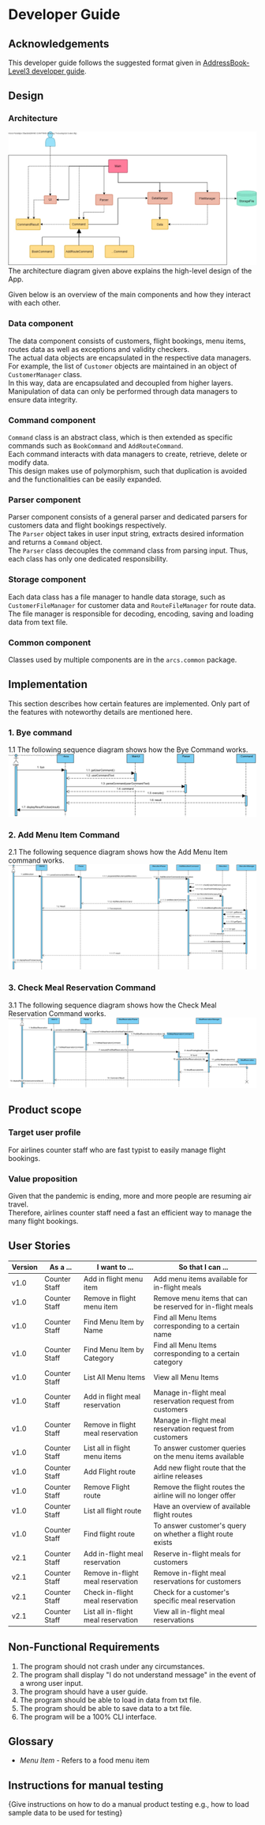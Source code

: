 # Developer Guide

## Acknowledgements

This developer guide follows the suggested format given in [AddressBook-Level3 developer guide](https://se-education.org/addressbook-level3/DeveloperGuide.html).

## Design
### Architecture
![Architecture diagram](Architecture_diagram.jpg)
The architecture diagram given above explains the high-level design of the App.

Given below is an overview of the main components and how they interact with each other.

### Data component
The data component consists of customers, flight bookings, menu items, routes data as well as exceptions and validity checkers.<br>
The actual data objects are encapsulated in the respective data managers. For example, the list of `Customer` objects are maintained in an object of `CustomerManager` class.<br>
In this way, data are encapsulated and decoupled from higher layers.
Manipulation of data can only be performed through data managers to ensure data integrity.

### Command component
`Command` class is an abstract class, which is then extended as specific commands such as `BookCommand` and `AddRouteCommand`.<br>
Each command interacts with data managers to create, retrieve, delete or modify data.<br>
This design makes use of polymorphism, such that duplication is avoided and the functionalities can be easily expanded.

### Parser component
Parser component consists of a general parser and dedicated parsers for customers data and flight bookings respectively. <br>
The `Parser` object takes in user input string, extracts desired information and returns a `Command` object.<br>
The `Parser` class decouples the command class from parsing input. Thus, each class has only one dedicated responsibility.

### Storage component
Each data class has a file manager to handle data storage, such as `CustomerFileManager` for customer data and `RouteFileManager` for route data.<br>
The file manager is responsible for decoding, encoding, saving and loading data from text file.

### Common component
Classes used by multiple components are in the `arcs.common` package.

## Implementation
This section describes how certain features are implemented. Only part of the features with noteworthy details are mentioned here.

### 1. Bye command
1.1 The following sequence diagram shows how the Bye Command works.
![](ByeCommand.png)

### 2. Add Menu Item Command
2.1 The following sequence diagram shows how the Add Menu Item command works.
![](Add%20Menu%20Item.png)

### 3. Check Meal Reservation Command
3.1 The following sequence diagram shows how the Check Meal Reservation Command works.
![](Check%20Meal%20Reservation.png)

## Product scope
### Target user profile

For airlines counter staff who are fast typist to easily manage flight bookings.

### Value proposition

Given that the pandemic is ending, more and more people are resuming air travel. <br>
Therefore, airlines counter staff need a fast an efficient way to manage the many flight bookings.

## User Stories

| Version | As a ... | I want to ... | So that I can ... |
|--------|----------|---------------|------------------|
|v1.0|Counter Staff|Add in flight menu item|Add menu items available for in-flight meals|
|v1.0|Counter Staff|Remove in flight menu item|Remove menu items that can be reserved for in-flight meals|
|v1.0|Counter Staff|Find Menu Item by Name|Find all Menu Items corresponding to a certain name|
|v1.0|Counter Staff|Find Menu Item by Category|Find all Menu Items corresponding to a certain category|
|v1.0|Counter Staff|List All Menu Items|View all Menu Items|
|v1.0|Counter Staff|Add in flight meal reservation|Manage in-flight meal reservation request from customers|
|v1.0|Counter Staff|Remove in flight meal reservation|Manage in-flight meal reservation request from customers|
|v1.0|Counter Staff|List all in flight menu items|To answer customer queries on the menu items available|
|v1.0|Counter Staff|Add Flight route|Add new flight route that the airline releases|
|v1.0|Counter Staff|Remove Flight route|Remove the flight routes the airline will no longer offer|
|v1.0|Counter Staff|List all flight route|Have an overview of available flight routes|
|v1.0|Counter Staff|Find flight route|To answer customer's query on whether a flight route exists|
|v2.1|Counter Staff|Add in-flight meal reservation|Reserve in-flight meals for customers|
|v2.1|Counter Staff|Remove in-flight meal reservation|Remove in-flight meal reservations for customers|
|v2.1|Counter Staff|Check in-flight meal reservation|Check for a customer's specific meal reservation|
|v2.1|Counter Staff|List all in-flight meal reservation|View all in-flight meal reservations|
## Non-Functional Requirements

1. The program should not crash under any circumstances.
2. The program shall display "I do not understand message" in the event of a wrong user input.
3. The program should have a user guide.
4. The program should be able to load in data from txt file.
5. The program should be able to save data to a txt file.
6. The program will be a 100% CLI interface.

## Glossary

* *Menu Item* - Refers to a food menu item

## Instructions for manual testing

{Give instructions on how to do a manual product testing e.g., how to load sample data to be used for testing}

